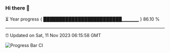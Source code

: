 ### Hi there 👋

⏳ Year progress { █████████████████████████▁▁▁▁▁ } 86.10 %

---

⏰ Updated on Sat, 11 Nov 2023 06:15:58 GMT

![Progress Bar CI](https://github.com/liununu/liununu/workflows/Progress%20Bar%20CI/badge.svg)

